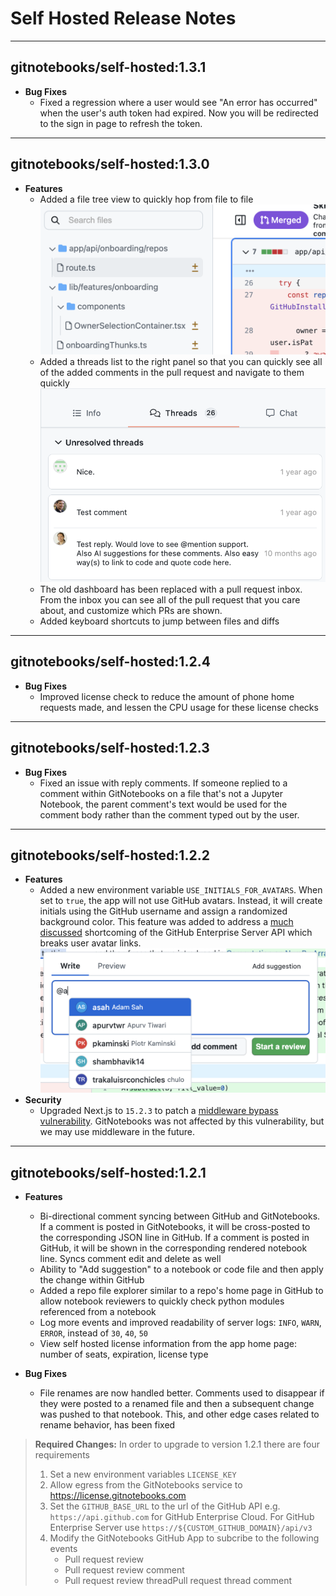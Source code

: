 # Self Hosted Release Notes

---

## gitnotebooks/self-hosted:1.3.1

- **Bug Fixes**
  - Fixed a regression where a user would see "An error has occurred" when the user's auth token had expired. Now you will be redirected to the sign in page to refresh the token.

---

## gitnotebooks/self-hosted:1.3.0

- **Features**
  - Added a file tree view to quickly hop from file to file
    ![Screenshot of the file tree view](./images/file-tree.png)
  - Added a threads list to the right panel so that you can quickly see all of the added comments in the pull request and navigate to them quickly ![Screenshot of a list of threads](./images/threads.png)
  - The old dashboard has been replaced with a pull request inbox. From the inbox you can see all of the pull request that you care about, and customize which PRs are shown.
  - Added keyboard shortcuts to jump between files and diffs

---

## gitnotebooks/self-hosted:1.2.4

- **Bug Fixes**
  - Improved license check to reduce the amount of phone home requests made, and lessen the CPU usage for these license checks

---

## gitnotebooks/self-hosted:1.2.3

- **Bug Fixes**
  - Fixed an issue with reply comments. If someone replied to a comment within GitNotebooks on a file that's not a Jupyter Notebook, the parent comment's text would be used for the comment body rather than the comment typed out by the user.

---

## gitnotebooks/self-hosted:1.2.2

- **Features**
  - Added a new environment variable `USE_INITIALS_FOR_AVATARS`. When set to `true`, the app will not use GitHub avatars. Instead, it will create initials using the GitHub username and assign a randomized background color. This feature was added to address a [much](https://github.com/orgs/community/discussions/135891) [discussed](https://github.com/Reviewable/Reviewable/issues/770) shortcoming of the GitHub Enterprise Server API which breaks user avatar links.
    ![Screenshot of user initials used as avatars](./images/initials-example.png)
- **Security**
  - Upgraded Next.js to `15.2.3` to patch a [middleware bypass vulnerability](https://nextjs.org/blog/cve-2025-29927). GitNotebooks was not affected by this vulnerability, but we may use middleware in the future.

---

## gitnotebooks/self-hosted:1.2.1

- **Features**
  - Bi-directional comment syncing between GitHub and GitNotebooks. If a comment is posted in GitNotebooks, it will be cross-posted to the corresponding JSON line in GitHub. If a comment is posted in GitHub, it will be shown in the corresponding rendered notebook line. Syncs comment edit and delete as well
  - Ability to "Add suggestion" to a notebook or code file and then apply the change within GitHub
  - Added a repo file explorer similar to a repo's home page in GitHub to allow notebook reviewers to quickly check python modules referenced from a notebook
  - Log more events and improved readability of server logs: `INFO`, `WARN`, `ERROR`, instead of `30`, `40`, `50`
  - View self hosted license information from the app home page: number of seats, expiration, license type
- **Bug Fixes**

  - File renames are now handled better. Comments used to disappear if they were posted to a renamed file and then a subsequent change was pushed to that notebook. This, and other edge cases related to rename behavior, has been fixed

> **Required Changes:** In order to upgrade to version 1.2.1 there are four requirements
>
> 1. Set a new environment variables `LICENSE_KEY`
> 2. Allow egress from the GitNotebooks service to https://license.gitnotebooks.com
> 3. Set the `GITHUB_BASE_URL` to the url of the GitHub API e.g. `https://api.github.com` for GitHub Enterprise Cloud. For GitHub Enterprise Server use `https://${CUSTOM_GITHUB_DOMAIN}/api/v3`
> 4. Modify the GitNotebooks GitHub App to subcribe to the following events
>    - Pull request review
>    - Pull request review comment
>    - Pull request review threadPull request thread comment
